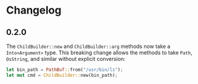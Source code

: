 # Changelog

## 0.2.0

The `ChildBuilder::new` and `ChildBuilder::arg` methods now take a `Into<Argument>` type. This breaking change allows the methods to take `Path`, `OsString`, and similar without explicit conversion:

```rust
let bin_path = PathBuf::from("/usr/bin/ls");
let mut cmd = ChildBuilder::new(bin_path);
```
